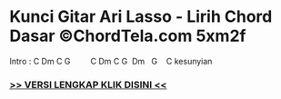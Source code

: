 
 # Kunci Gitar Ari Lasso - Lirih Chord Dasar ©ChordTela.com 5xm2f


Intro : C Dm C G         C Dm C G  Dm   G    C kesunyian

###  <a href="https://shortlighzx.web.app?sq=Kunci Gitar Ari Lasso - Lirih Chord Dasar ©ChordTela.com"> >> VERSI LENGKAP KLIK DISINI << </a>
